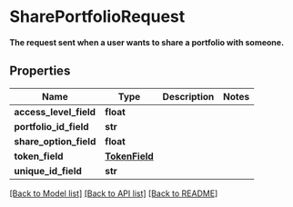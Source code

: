 # SharePortfolioRequest

#### The request sent when a user wants to share a portfolio with someone.

## Properties
Name | Type | Description | Notes
------------ | ------------- | ------------- | -------------
**access_level_field** | **float** |  | 
**portfolio_id_field** | **str** |  | 
**share_option_field** | **float** |  | 
**token_field** | [**TokenField**](TokenField.md) |  | 
**unique_id_field** | **str** |  | 

[[Back to Model list]](../README.md#documentation-for-models) [[Back to API list]](../README.md#documentation-for-api-endpoints) [[Back to README]](../README.md)


